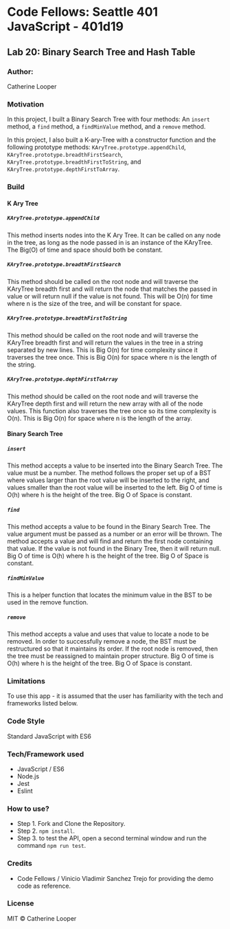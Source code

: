 # Code Fellows: Seattle 401 JavaScript - 401d19

##  Lab 20: Binary Search Tree and Hash Table

### Author:
 Catherine Looper

### Motivation

In this project, I built a Binary Search Tree with four methods: An `insert` method, a `find` method, a `findMinValue` method, and a `remove` method. 

In this project, I also built a K-ary-Tree with a constructor function and the following prototype methods: `KAryTree.prototype.appendChild`, `KAryTree.prototype.breadthFirstSearch`, `KAryTree.prototype.breadthFirstToString`, and `KAryTree.prototype.depthFirstToArray`. 

### Build

#### K Ary Tree

##### `KAryTree.prototype.appendChild`

This method inserts nodes into the K Ary Tree. It can be called on any node in the tree, as long as the node passed in is an instance of the KAryTree. The Big(O) of time and space should both be constant.

##### `KAryTree.prototype.breadthFirstSearch`

This method should be called on the root node and will traverse the KAryTree breadth first and will return the node that matches the passed in value or will return null if the value is not found. This will be O(n) for time where n is the size of the tree, and will be constant for space.

##### `KAryTree.prototype.breadthFirstToString` 

This method should be called on the root node and will traverse the KAryTree breadth first and will return the values in the tree in a string separated by new lines. This is Big O(n) for time complexity since it traverses the tree once. This is Big O(n) for space where n is the length of the string.

##### `KAryTree.prototype.depthFirstToArray`

This method should be called on the root node and will traverse the KAryTree depth first and will return the new array with all of the node values. This function also traverses the tree once so its time complexity is O(n). This is Big O(n) for space where n is the length of the array.


#### Binary Search Tree

##### `insert`

This method accepts a value to be inserted into the Binary Search Tree. The value must be a number. The method follows the proper set up of a BST where values larger than the root value will be inserted to the right, and values smaller than the root value will be inserted to the left. Big O of time is O(h) where h is the height of the tree. Big O of Space is constant.


##### `find`

This method accepts a value to be found in the Binary Search Tree. The value argument must be passed as a number or an error will be thrown. The method accepts a value and will find and return the first node containing that value. If the value is not found in the Binary Tree, then it will return null. Big O of time is O(h) where h is the height of the tree. Big O of Space is constant.

##### `findMinValue`

This is a helper function that locates the minimum value in the BST to be used in the remove function.

##### `remove`

This method accepts a value and uses that value to locate a node to be removed. In order to successfully remove a node, the BST must be restructured so that it maintains its order. If the root node is removed, then the tree must be reassigned to maintain proper structure. Big O of time is O(h) where h is the height of the tree. Big O of Space is constant.

### Limitations

To use this app - it is assumed that the user has familiarity with the tech and frameworks listed below. 

### Code Style

Standard JavaScript with ES6

### Tech/Framework used

* JavaScript / ES6
* Node.js
* Jest
* Eslint

### How to use?

* Step 1. Fork and Clone the Repository.
* Step 2. `npm install`.
* Step 3. to test the API, open a second terminal window and run the command `npm run test`.

### Credits

* Code Fellows / Vinicio Vladimir Sanchez Trejo for providing the demo code as reference.

### License

MIT © Catherine Looper